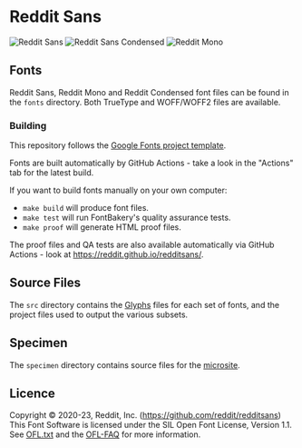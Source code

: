 # Reddit Sans

![Reddit Sans](./documentation/preview.png)
![Reddit Sans Condensed](./documentation/preview-condensed.png)
![Reddit Mono](./documentation/preview-mono.png)

## Fonts

Reddit Sans, Reddit Mono and Reddit Condensed font files can be found in the
`fonts` directory. Both TrueType and WOFF/WOFF2 files are available.

### Building

This repository follows the [Google Fonts project
template](https://github.com/googlefonts/googlefonts-project-template).

Fonts are built automatically by GitHub Actions - take a look in the "Actions" tab for the latest build.

If you want to build fonts manually on your own computer:

- `make build` will produce font files.
- `make test` will run FontBakery's quality assurance tests.
- `make proof` will generate HTML proof files.

The proof files and QA tests are also available automatically via GitHub Actions - look at https://reddit.github.io/redditsans/.

## Source Files

The `src` directory contains the [Glyphs](https://glyphsapp.com/) files for each
set of fonts, and the project files used to output the various subsets.

## Specimen

The `specimen` directory contains source files for the
[microsite](https://redditsans.s-ings.com/).

## Licence

Copyright © 2020-23, Reddit, Inc. (https://github.com/reddit/redditsans) This Font Software is
licensed under the SIL Open Font License, Version 1.1. See
[OFL.txt](./OFL.txt) and the [OFL-FAQ](./documentation/OFL-FAQ.txt) for more
information.
